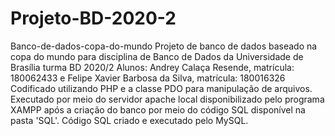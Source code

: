 # Projeto-BD-2020-2
 Banco-de-dados-copa-do-mundo Projeto de banco de dados baseado na copa do mundo para disciplina de Banco de Dados da Universidade de Brasília turma BD 2020/2
 Alunos: Andrey Calaça Resende, matrícula: 180062433 e Felipe Xavier Barbosa da Silva, matrícula: 180016326
 Codificado utilizando PHP e a classe PDO para manipulação de arquivos.
 Executado por meio do servidor apache local disponibilizado pelo programa XAMPP após a criação do banco por meio do código SQL disponível na pasta 'SQL'.
 Código SQL criado e executado pelo MySQL.